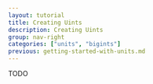```yaml
---
layout: tutorial
title: Creating Uints
description: Creating Uints
group: nav-right
categories: ["units", "bigints"]
previous: getting-started-with-units.md
---
```


TODO